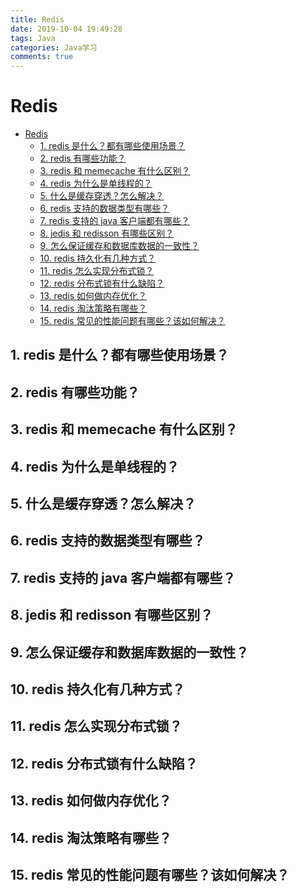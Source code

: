 ```yaml
---
title: Redis
date: 2019-10-04 19:49:28
tags: Java
categories: Java学习
comments: true
---
```

# Redis

<!-- TOC -->

- [Redis](#redis)
    - [1. redis 是什么？都有哪些使用场景？](#1-redis-是什么都有哪些使用场景)
    - [2. redis 有哪些功能？](#2-redis-有哪些功能)
    - [3. redis 和 memecache 有什么区别？](#3-redis-和-memecache-有什么区别)
    - [4. redis 为什么是单线程的？](#4-redis-为什么是单线程的)
    - [5. 什么是缓存穿透？怎么解决？](#5-什么是缓存穿透怎么解决)
    - [6. redis 支持的数据类型有哪些？](#6-redis-支持的数据类型有哪些)
    - [7. redis 支持的 java 客户端都有哪些？](#7-redis-支持的-java-客户端都有哪些)
    - [8. jedis 和 redisson 有哪些区别？](#8-jedis-和-redisson-有哪些区别)
    - [9. 怎么保证缓存和数据库数据的一致性？](#9-怎么保证缓存和数据库数据的一致性)
    - [10. redis 持久化有几种方式？](#10-redis-持久化有几种方式)
    - [11. redis 怎么实现分布式锁？](#11-redis-怎么实现分布式锁)
    - [12. redis 分布式锁有什么缺陷？](#12-redis-分布式锁有什么缺陷)
    - [13. redis 如何做内存优化？](#13-redis-如何做内存优化)
    - [14. redis 淘汰策略有哪些？](#14-redis-淘汰策略有哪些)
    - [15. redis 常见的性能问题有哪些？该如何解决？](#15-redis-常见的性能问题有哪些该如何解决)

<!-- /TOC -->

## 1. redis 是什么？都有哪些使用场景？

## 2. redis 有哪些功能？

## 3. redis 和 memecache 有什么区别？

## 4. redis 为什么是单线程的？

## 5. 什么是缓存穿透？怎么解决？

## 6. redis 支持的数据类型有哪些？

## 7. redis 支持的 java 客户端都有哪些？

## 8. jedis 和 redisson 有哪些区别？

## 9. 怎么保证缓存和数据库数据的一致性？

## 10. redis 持久化有几种方式？

## 11. redis 怎么实现分布式锁？

## 12. redis 分布式锁有什么缺陷？

## 13. redis 如何做内存优化？

## 14. redis 淘汰策略有哪些？

## 15. redis 常见的性能问题有哪些？该如何解决？
